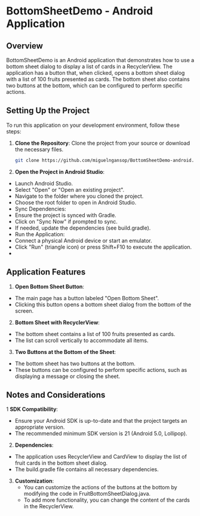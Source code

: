 # BottomSheetDemo - Android Application

## Overview
BottomSheetDemo is an Android application that demonstrates how to use a bottom sheet dialog to display a list of cards in a RecyclerView. The application has a button that, when clicked, opens a bottom sheet dialog with a list of 100 fruits presented as cards. The bottom sheet also contains two buttons at the bottom, which can be configured to perform specific actions.

## Setting Up the Project
To run this application on your development environment, follow these steps:

1. **Clone the Repository**:
   Clone the project from your source or download the necessary files.

   ```bash
   git clone https://github.com/miguelngansop/BottomSheetDemo-android.git
2. **Open the Project in Android Studio**:
  - Launch Android Studio.
  - Select "Open" or "Open an existing project".
  - Navigate to the folder where you cloned the project.
  - Choose the root folder to open in Android Studio.
  - Sync Dependencies:
  - Ensure the project is synced with Gradle.
  - Click on "Sync Now" if prompted to sync.
  - If needed, update the dependencies (see build.gradle).
  - Run the Application:
  - Connect a physical Android device or start an emulator.
  - Click "Run" (triangle icon) or press Shift+F10 to execute the application.
  - 
## Application Features
1. **Open Bottom Sheet Button**:
  - The main page has a button labeled "Open Bottom Sheet".
  - Clicking this button opens a bottom sheet dialog from the bottom of the screen.
2. **Bottom Sheet with RecyclerView**:
  - The bottom sheet contains a list of 100 fruits presented as cards.
  - The list can scroll vertically to accommodate all items.
3. **Two Buttons at the Bottom of the Sheet**:
  - The bottom sheet has two buttons at the bottom.
  - These buttons can be configured to perform specific actions, such as displaying a message or closing the sheet.

## Notes and Considerations
1 **SDK Compatibility**:
  - Ensure your Android SDK is up-to-date and that the project targets an appropriate version.
  - The recommended minimum SDK version is 21 (Android 5.0, Lollipop).
2. **Dependencies**:
  - The application uses RecyclerView and CardView to display the list of fruit cards in the bottom sheet dialog.
  - The build.gradle file contains all necessary dependencies.
3. **Customization**:
    - You can customize the actions of the buttons at the bottom by modifying the code in FruitBottomSheetDialog.java.
    - To add more functionality, you can change the content of the cards in the RecyclerView.
